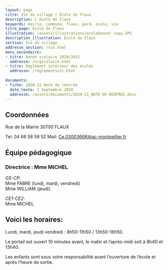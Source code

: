 ```yaml
---
layout: page
titre: Vie du village | École de Flaux
description: L'école de Flaux
keywords: mairie, commune, flaux, gard, ecole, vie
titre_page: École de Flaux
illustration: /assets/illustrations/ecolebanner copy.JPG
description_illustration: École de Flaux
section: Vie du village
addresse_section: /vie.html
menu_secondaire:
- titre: Année scolaire 2020/2021
  addresse: /orgscolaire.html
- titre: Règlement intérieur des écoles
  addresse: /reglementscol.html
  
documents:
- fiche: 2020-21 Note de rentrée
  date_texte: 1 Septembre 2020
  addresse: /assets/documents/2020-21_NOTE-DE-RENTREE.docx
---
```


## Coordonnées

Rue de la Mairie
30700 FLAUX

Tel: 04 66 58 59 52
Mail: <Ce.0300366K@ac-montpellier.fr>

## Équipe pédagogique

### Directrice : Mme MICHEL

_GS-CP_: <br>
Mme FABRE (lundi, mardi, vendredi)<br>
Mme WILLIAM (jeudi)<br>

_CE1-CE2_: <br>
Mme MICHEL<br>

## Voici les horaires:

Lundi, mardi, jeudi vendredi : 8h50-11h50 / 13h50-16h50.<br>

Le portail est ouvert 10 minutes avant, le matin et l’après-midi soit à 8h40 et 13h40. <br>

Les enfants sont sous votre responsabilité avant l’ouverture de l’école et après l’heure de sortie.<br>


